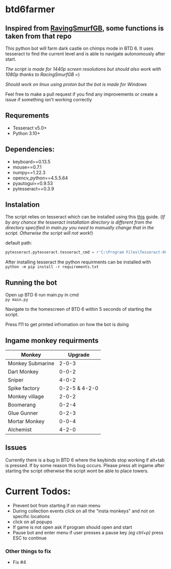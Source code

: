 # btd6farmer
## Inspired from [RavingSmurfGB](https://github.com/RavingSmurfGB/Py_AutoBloons), some functions is taken from that repo


This python bot will farm dark castle on chimps mode in BTD 6. It uses tesseract to find the current level and is able to navigate autonomously after start.

*The script is made for 1440p screen resolutions but should also work with 1080p thanks to RacingSmurfGB* =)

*Should work on linux using proton but the bot is made for Windows*

Feel free to make a pull request if you find any improvements or create a issue if something isn't working correctly
## Requrements
- Tesseract v5.0+
- Python 3.10+

## Dependencies:
- keyboard==0.13.5
- mouse==0.7.1
- numpy==1.22.3
- opencv_python==4.5.5.64
- pyautogui==0.9.53
- pytesseract==0.3.9

## Instalation
The script relies on tesseract which can be installed using this [this](https://github.com/UB-Mannheim/tesseract/wiki) guide. 
(*If by any chance the tesseract installation directory is different from the directory specified in main.py you need to manually change that in the script. Otherwise the script will not work!*)

default path:
```py
pytesseract.pytesseract.tesseract_cmd = r'C:\Program Files\Tesseract-OCR\tesseract.exe'
```

After installing tesseract the python requirments can be installed with\
`python -m pip install -r requirements.txt`

## Running the bot
Open up BTD 6 run main.py in cmd\
`py main.py`

Navigate to the homescreen of BTD 6 within 5 seconds of starting the script.

Press f11 to get printed infromation on how the bot is doing

## Ingame monkey requirments

|Monkey|Upgrade|
|--|--|
|Monkey Submarine|2-0-3|
|Dart Monkey|0-0-2|
|Sniper| 4-0-2 |
|Spike factory| 0-2-5 & 4-2-0|
|Monkey village|2-0-2|
|Boomerang|0-2-4|
|Glue Gunner|0-2-3|
|Mortar Monkey|0-0-4|
|Alchemist|4-2-0|


## Issues
Currently there is a bug in BTD 6 where the keybinds stop working if alt+tab is pressed. If by some reason this bug occurs. Please press alt ingame after starting the script otherwise the script wont be able to place towers.

# Current Todos:
- Prevent bot from starting if on main menu
- During collection events click on all the "insta monkeys" and not on specific locations
- click on all popups
- If game is not open ask if program should open and start
- Pause bot and enter menu if user presses a pause key *(eg ctrl+p)* press ESC to continue

### Other things to fix
- Fix #4